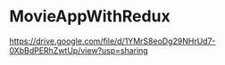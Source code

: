 # MovieAppWithRedux
https://drive.google.com/file/d/1YMrS8eoDg29NHrUd7-0XbBdPERhZwtUp/view?usp=sharing
